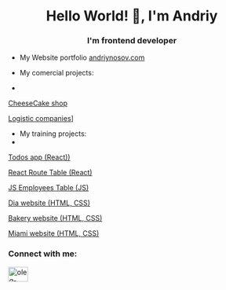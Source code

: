 <h1 align="center">Hello World! 👋, I'm Andriy</h1>
<h3 align="center">I'm frontend developer</h3>

- My Website portfolio [andriynosov.com](https://andriynosov.com/)

- My comercial projects:
- 
[CheeseCake shop](https://nahirna-cake.com.ua/)

[Logistic companies](https://www.ukrainets.in.ua/)]

- My training projects:
- 
[Todos app (React))](https://nosovandriy.github.io/react_todo-app-with-api/)

[React Route Table (React)](https://nosovandriy.github.io/react_people-table-advanced/)

[JS Employees Table (JS)](https://nosovandriy.github.io/js_employees_table_DOM/)

[Dia website (HTML, CSS)](https://nosovandriy.github.io/layout_dia/)

[Bakery website (HTML, CSS)](https://nosovandriy.github.io/layout_creativeBakery/)

[Miami website (HTML, CSS)](https://nosovandriy.github.io/layout_miami/)


<h3 align="left">Connect with me:</h3>
<p align="left">
<a href="https://www.linkedin.com/in/andriy-nosov/" target="blank"><img align="center" src="https://raw.githubusercontent.com/rahuldkjain/github-profile-readme-generator/master/src/images/icons/Social/linked-in-alt.svg" alt="oleg-vetrov-a580b5238" height="30" width="40" /></a>
</p>
